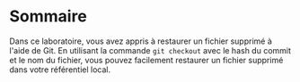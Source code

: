 # Sommaire

Dans ce laboratoire, vous avez appris à restaurer un fichier supprimé à l'aide de Git. En utilisant la commande `git checkout` avec le hash du commit et le nom du fichier, vous pouvez facilement restaurer un fichier supprimé dans votre référentiel local.
